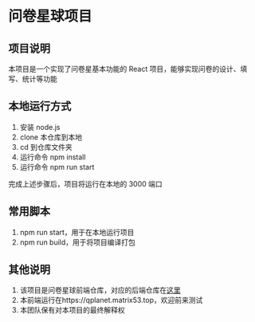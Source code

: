 # 问卷星球项目

## 项目说明

本项目是一个实现了问卷星基本功能的 React 项目，能够实现问卷的设计、填写、统计等功能

## 本地运行方式

1. 安装 node.js
2. clone 本仓库到本地
3. cd 到仓库文件夹
4. 运行命令 npm install
5. 运行命令 npm run start

完成上述步骤后，项目将运行在本地的 3000 端口

## 常用脚本

1. npm run start，用于在本地运行项目
2. npm run build，用于将项目编译打包

## 其他说明

1. 该项目是问卷星球前端仓库，对应的后端仓库在[这里](https://github.com/BUAA996/QPlanet-backend)
2. 本前端运行在https://qplanet.matrix53.top，欢迎前来测试
3. 本团队保有对本项目的最终解释权
